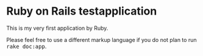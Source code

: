 # Ruby on Rails testapplication

This is my very first application by Ruby.


Please feel free to use a different markup language if you do not plan to run
<tt>rake doc:app</tt>.
